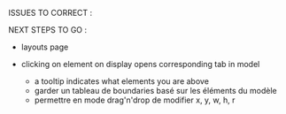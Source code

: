 ISSUES TO CORRECT : 

NEXT STEPS TO GO : 

- layouts page

- clicking on element on display opens corresponding tab in model
    - a tooltip indicates what elements you are above
    - garder un tableau de boundaries basé sur les éléments du modèle
    - permettre en mode drag'n'drop de modifier x, y, w, h, r